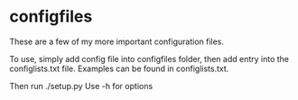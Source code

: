 configfiles
========

These are a few of my more important configuration files.

To use, simply add config file into configfiles folder, then add entry into the
configlists.txt file. Examples can be found in configlists.txt.

Then run ./setup.py
Use -h for options
